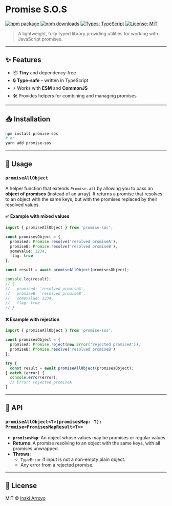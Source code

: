 # Promise S.O.S

[![npm package](https://img.shields.io/npm/v/promise-sos/latest.svg)](https://www.npmjs.com/package/promise-sos)
[![npm downloads](https://img.shields.io/npm/dm/promise-sos.svg)](https://www.npmjs.com/package/promise-sos)
[![Types: TypeScript](https://img.shields.io/npm/types/promise-sos.svg)](https://www.typescriptlang.org/)
[![License: MIT](https://img.shields.io/badge/License-MIT-blue.svg)](https://opensource.org/licenses/MIT)

> A lightweight, fully typed library providing utilities for working with JavaScript promises.

---

## ✨ Features

- 📦 **Tiny** and dependency-free
- 🔒 **Type-safe** – written in TypeScript
- ⚡ Works with **ESM** and **CommonJS**
- 🛠 Provides helpers for combining and managing promises

---

## 📥 Installation

```sh
npm install promise-sos
# or
yarn add promise-sos
```

---

## 🚀 Usage

### `promiseAllObject`

A helper function that extends `Promise.all` by allowing you to pass an **object of promises** (instead of an array).
It returns a promise that resolves to an object with the same keys, but with the promises replaced by their resolved values.

#### ✅ Example with mixed values
```ts
import { promiseAllObject } from 'promise-sos';

const promisesObject = {
  promiseA: Promise.resolve('resolved promiseA'),
  promiseB: Promise.resolve('resolved promiseB'),
  someValue: 1234,
  flag: true
};

const result = await promiseAllObject(promisesObject);

console.log(result);
// {
//   promiseA: 'resolved promiseA',
//   promiseB: 'resolved promiseB',
//   someValue: 1234,
//   flag: true
// }
```

#### ❌ Example with rejection
```ts
import { promiseAllObject } from 'promise-sos';

const promisesObject = {
  promiseA: Promise.reject(new Error('rejected promiseA')),
  promiseB: Promise.resolve('resolved promiseB')
};

try {
  const result = await promiseAllObject(promisesObject);
} catch (error) {
  console.error(error);
  // Error: rejected promiseA
}
```

---

## 📘 API

### `promiseAllObject<T>(promisesMap: T): Promise<PromisesMapResult<T>>`

- **`promisesMap`**: An object whose values may be promises or regular values.
- **Returns**: A promise resolving to an object with the same keys, with all promises unwrapped.
- **Throws**:
  - `TypeError` if input is not a non-empty plain object.
  - Any error from a rejected promise.

---

## 📝 License

MIT © [Inaki Arroyo](http://inakiarroyo.com)
